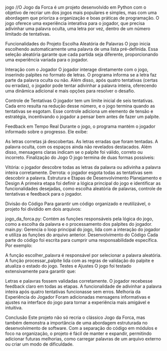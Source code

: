  j o g o 
 //O Jogo da Forca é um projeto desenvolvido em Python com o objetivo de recriar um dos jogos mais populares e simples, mas com uma abordagem que prioriza a organização e boas práticas de programação. O jogo oferece uma experiência interativa para o jogador, que precisa adivinhar uma palavra oculta, uma letra por vez, dentro de um número limitado de tentativas.

Funcionalidades do Projeto
Escolha Aleatória de Palavras
O jogo inicia escolhendo automaticamente uma palavra de uma lista pré-definida. Essa seleção aleatória garante que cada partida seja diferente, proporcionando uma experiência variada para o jogador.

Interação com o Jogador
O jogador interage diretamente com o jogo, inserindo palpites no formato de letras. O programa informa se a letra faz parte da palavra oculta ou não. Além disso, após quatro tentativas (certas ou erradas), o jogador pode tentar adivinhar a palavra inteira, oferecendo uma dinâmica adicional e mais opções para resolver o desafio.

Controle de Tentativas
O jogador tem um limite inicial de seis tentativas. Cada erro resulta na redução desse número, e o jogo termina quando as tentativas se esgotam. Esse controle adiciona um elemento de tensão e estratégia, incentivando o jogador a pensar bem antes de fazer um palpite.

Feedback em Tempo Real
Durante o jogo, o programa mantém o jogador informado sobre o progresso. Ele exibe:

As letras corretas já descobertas.
As letras erradas que foram tentadas.
A palavra oculta, com os espaços ainda não revelados destacados.
Além disso, mensagens claras indicam se o palpite foi válido, correto ou incorreto.
Finalização do Jogo
O jogo termina de duas formas possíveis:

Vitória: o jogador descobre todas as letras da palavra ou adivinha a palavra inteira corretamente.
Derrota: o jogador esgota todas as tentativas sem descobrir a palavra.
Estrutura e Etapas de Desenvolvimento
Planejamento e Design
A primeira etapa foi definir a lógica principal do jogo e identificar as funcionalidades desejadas, como escolha aleatória de palavras, controle de tentativas e feedback para o jogador.

Divisão do Código
Para garantir um código organizado e reutilizável, o projeto foi dividido em dois arquivos:

jogo_da_forca.py: Contém as funções responsáveis pela lógica do jogo, como a escolha da palavra e o processamento dos palpites do jogador.
main.py: Gerencia o loop principal do jogo, lida com a interação do jogador e utiliza as funções do arquivo anterior.
Desenvolvimento do Código
Cada parte do código foi escrita para cumprir uma responsabilidade específica. Por exemplo:

A função escolher_palavra é responsável por selecionar a palavra aleatória.
A função processar_palpite lida com as regras de validação do palpite e atualiza o estado do jogo.
Testes e Ajustes
O jogo foi testado extensivamente para garantir que:

Letras e palavras fossem validadas corretamente.
O jogador recebesse feedback claro em todas as etapas.
A funcionalidade de adivinhar a palavra inteira após quatro tentativas funcionasse sem erros.
Melhoria da Experiência do Jogador
Foram adicionadas mensagens informativas e ajustes na interface do jogo para tornar a experiência mais amigável e intuitiva.

Conclusão
Este projeto não só recria o clássico Jogo da Forca, mas também demonstra a importância de uma abordagem estruturada no desenvolvimento de software. Com a separação do código em módulos e foco na organização, o projeto é fácil de manter e expandir, permitindo adicionar futuras melhorias, como carregar palavras de um arquivo externo ou criar um modo de dificuldade.
 
